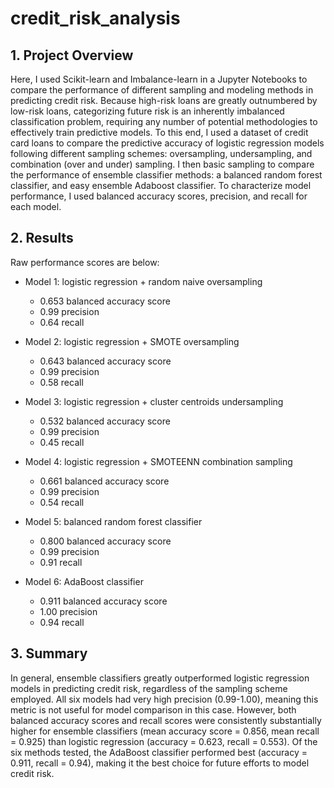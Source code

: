 # credit_risk_analysis

## 1. Project Overview

Here, I used Scikit-learn and Imbalance-learn in a Jupyter Notebooks to compare the performance of different sampling and modeling methods
in predicting credit risk. Because high-risk loans are greatly outnumbered by low-risk loans, categorizing future risk is an inherently 
imbalanced classification problem, requiring any number of potential methodologies to effectively train predictive models. To this end, 
I used a dataset of credit card loans to compare the predictive accuracy of logistic regression models following different sampling schemes:
oversampling, undersampling, and combination (over and under) sampling. I then basic sampling to compare the performance of ensemble classifier 
methods: a balanced random forest classifier, and easy ensemble Adaboost classifier. To characterize model performance, I used balanced
accuracy scores, precision, and recall for each model.


## 2. Results

Raw performance scores are below:

- Model 1: logistic regression + random naive oversampling
	- 0.653 balanced accuracy score
	- 0.99 precision
	- 0.64 recall
	
- Model 2: logistic regression + SMOTE oversampling
	- 0.643 balanced accuracy score
	- 0.99 precision
	- 0.58 recall
	
- Model 3: logistic regression + cluster centroids undersampling
	- 0.532 balanced accuracy score
	- 0.99 precision
	- 0.45 recall
	
- Model 4: logistic regression + SMOTEENN combination sampling
	- 0.661 balanced accuracy score
	- 0.99 precision
	- 0.54 recall
	
- Model 5: balanced random forest classifier
	- 0.800 balanced accuracy score
	- 0.99 precision
	- 0.91 recall
	
- Model 6: AdaBoost classifier
	- 0.911 balanced accuracy score
	- 1.00 precision
	- 0.94 recall


## 3. Summary

In general, ensemble classifiers greatly outperformed logistic regression models in predicting credit risk, regardless of the sampling scheme
employed. All six models had very high precision (0.99-1.00), meaning this metric is not useful for model comparison in this case. However, 
both balanced accuracy scores and recall scores were consistently substantially higher for ensemble classifiers (mean accuracy score = 0.856, 
mean recall = 0.925) than logistic regression (accuracy = 0.623, recall = 0.553). Of the six methods tested, the AdaBoost classifier performed
best (accuracy = 0.911, recall = 0.94), making it the best choice for future efforts to model credit risk. 

